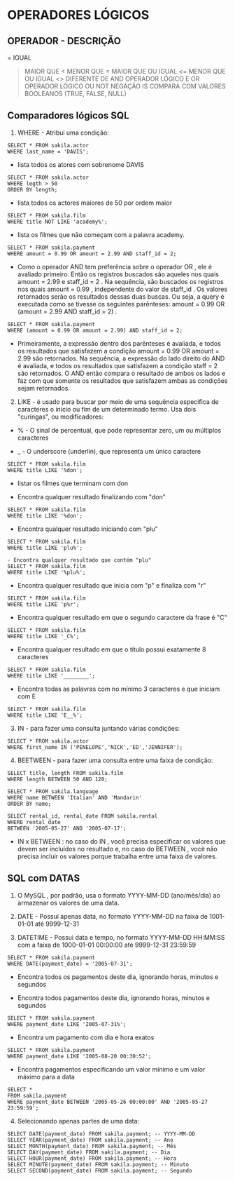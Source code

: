 
# OPERADORES LÓGICOS

## OPERADOR - DESCRIÇÃO
  =   IGUAL
  >   MAIOR QUE
  <   MENOR QUE
  >=  MAIOR QUE OU IGUAL
  <=  MENOR QUE OU IGUAL
  <>  DIFERENTE DE
  AND OPERADOR LÓGICO E
  OR  OPERADOR LÓGICO OU
  NOT NEGAÇÃO
  IS  COMPARA COM VALORES BOOLEANOS (TRUE, FALSE, NULL)

## Comparadores lógicos SQL 

1. WHERE - Atribui uma condição:
   
```
SELECT * FROM sakila.actor
WHERE last_name = 'DAVIS';
```
- lista todos os atores com sobrenome DAVIS
  
```
SELECT * FROM sakila.actor
WHERE legth > 50
ORDER BY length;
```

- lista todos os actores maiores de 50 por ordem maior

```
SELECT * FROM sakila.film
WHERE title NOT LIKE 'academy%';
```

- lista os filmes que não começam com a palavra academy.

```
SELECT * FROM sakila.payment
WHERE amount = 0.99 OR amount = 2.99 AND staff_id = 2;
```

- Como o operador AND tem preferência sobre o operador OR , ele é avaliado primeiro. Então os registros buscados são aqueles nos quais amount = 2.99 e staff_id = 2 . Na sequência, são buscados os registros nos quais amount = 0.99 , independente do valor de staff_id . Os valores retornados serão os resultados dessas duas buscas. Ou seja, a query é executada como se tivesse os seguintes parênteses: amount = 0.99 OR (amount = 2.99 AND staff_id = 2) .

```
SELECT * FROM sakila.payment
WHERE (amount = 0.99 OR amount = 2.99) AND staff_id = 2;
```

- Primeiramente, a expressão dentro dos parênteses é avaliada, e todos os resultados que satisfazem a condição amount = 0.99 OR amount = 2.99 são retornados. Na sequência, a expressão do lado direito do AND é avaliada, e todos os resultados que satisfazem a condição staff = 2 são retornados. O AND então compara o resultado de ambos os lados e faz com que somente os resultados que satisfazem ambas as condições sejam retornados.

2. LIKE - é usado para buscar por meio de uma sequência específica de caracteres o inicio ou fim de um determinado termo. Usa dois "curingas", ou modificadores:

- % - O sinal de percentual, que pode representar zero, um ou múltiplos caracteres

- _ - O underscore (underlin), que representa um único caractere

```
SELECT * FROM sakila.film
WHERE title LIKE '%don';
```

- listar os filmes que terminam com don

- Encontra qualquer resultado finalizando com "don"
  
```
SELECT * FROM sakila.film
WHERE title LIKE '%don';
```

- Encontra qualquer resultado iniciando com "plu"

```
SELECT * FROM sakila.film
WHERE title LIKE 'plu%';
```

```
- Encontra qualquer resultado que contém "plu"
SELECT * FROM sakila.film
WHERE title LIKE '%plu%';
```

- Encontra qualquer resultado que inicia com "p" e finaliza com "r"
  
```
SELECT * FROM sakila.film
WHERE title LIKE 'p%r';
```

- Encontra qualquer resultado em que o segundo caractere da frase é "C"
  
```  
SELECT * FROM sakila.film
WHERE title LIKE '_C%';
```

- Encontra qualquer resultado em que o título possui exatamente 8 caracteres

```
SELECT * FROM sakila.film
WHERE title LIKE '________';
```

- Encontra todas as palavras com no mínimo 3 caracteres e que iniciam com E

```
SELECT * FROM sakila.film
WHERE title LIKE 'E__%';

```

3. IN - para fazer uma consulta juntando várias condições:

```
SELECT * FROM sakila.actor
WHERE first_name IN ('PENELOPE','NICK','ED','JENNIFER');
```

4. BEETWEEN - para fazer uma consulta entre uma faixa de condição:

```
SELECT title, length FROM sakila.film
WHERE length BETWEEN 50 AND 120;
```

```
SELECT * FROM sakila.language
WHERE name BETWEEN 'Italian' AND 'Mandarin'
ORDER BY name;
```

```
SELECT rental_id, rental_date FROM sakila.rental
WHERE rental_date
BETWEEN '2005-05-27' AND '2005-07-17';
```

- IN x BETWEEN : no caso do IN , você precisa especificar os valores que devem ser incluídos no resultado e, no caso do BETWEEN , você não precisa incluir os valores porque trabalha entre uma faixa de valores.


## SQL com DATAS 

1. O MySQL , por padrão, usa o formato YYYY-MM-DD (ano/mês/dia) ao armazenar os valores de uma data. 

2. DATE - Possui apenas data, no formato YYYY-MM-DD na faixa de 1001-01-01 até 9999-12-31

3. DATETIME - Possui data e tempo, no formato YYYY-MM-DD HH:MM:SS com a faixa de 1000-01-01 00:00:00 até 9999-12-31 23:59:59
    
```
SELECT * FROM sakila.payment
WHERE DATE(payment_date) = '2005-07-31';
```

- Encontra todos os pagamentos deste dia, ignorando horas, minutos e segundos

- Encontra todos pagamentos deste dia, ignorando horas, minutos e segundos

```
SELECT * FROM sakila.payment
WHERE payment_date LIKE '2005-07-31%';
```

- Encontra um pagamento com dia e hora exatos
  
```
SELECT * FROM sakila.payment
WHERE payment_date LIKE '2005-08-20 00:30:52';
```

- Encontra pagamentos especificando um valor mínimo e um valor máximo para a data
  
```
SELECT *
FROM sakila.payment
WHERE payment_date BETWEEN '2005-05-26 00:00:00' AND '2005-05-27 23:59:59';
```

4. Selecionando apenas partes de uma data:
   
```
SELECT DATE(payment_date) FROM sakila.payment; -- YYYY-MM-DD
SELECT YEAR(payment_date) FROM sakila.payment; -- Ano 
SELECT MONTH(payment_date) FROM sakila.payment; -- Mês
SELECT DAY(payment_date) FROM sakila.payment; -- Dia 
SELECT HOUR(payment_date) FROM sakila.payment; -- Hora 
SELECT MINUTE(payment_date) FROM sakila.payment; -- Minuto 
SELECT SECOND(payment_date) FROM sakila.payment; -- Segundo
```

















